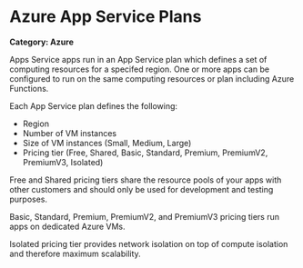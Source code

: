 # Azure App Service Plans

__Category: Azure__

Apps Service apps run in an App Service plan which defines a set of computing resources for a specifed region. One or more apps can be configured to run on the same computing resources or plan including Azure Functions.

Each App Service plan defines the following:

* Region
* Number of VM instances
* Size of VM instances (Small, Medium, Large)
* Pricing tier (Free, Shared, Basic, Standard, Premium, PremiumV2, PremiumV3, Isolated)

Free and Shared pricing tiers share the resource pools of your apps with other customers and should only be used for development and testing purposes.

Basic, Standard, Premium, PremiumV2, and PremiumV3 pricing tiers run apps on dedicated Azure VMs.

Isolated pricing tier provides network isolation on top of compute isolation and therefore maximum scalability.
